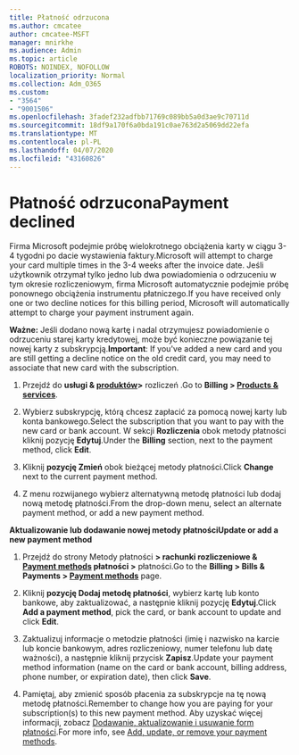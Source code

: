 ```yaml
---
title: Płatność odrzucona
ms.author: cmcatee
author: cmcatee-MSFT
manager: mnirkhe
ms.audience: Admin
ms.topic: article
ROBOTS: NOINDEX, NOFOLLOW
localization_priority: Normal
ms.collection: Adm_O365
ms.custom:
- "3564"
- "9001506"
ms.openlocfilehash: 3fadef232adfbb71769c089bb5a0d3ae9c70711d
ms.sourcegitcommit: 18df9a170f6a0bda191c0ae763d2a5069dd22efa
ms.translationtype: MT
ms.contentlocale: pl-PL
ms.lasthandoff: 04/07/2020
ms.locfileid: "43160826"
---
```

# <a name="payment-declined"></a><span data-ttu-id="46d2c-102">Płatność odrzucona</span><span class="sxs-lookup"><span data-stu-id="46d2c-102">Payment declined</span></span>

<span data-ttu-id="46d2c-103">Firma Microsoft podejmie próbę wielokrotnego obciążenia karty w ciągu 3-4 tygodni po dacie wystawienia faktury.</span><span class="sxs-lookup"><span data-stu-id="46d2c-103">Microsoft will attempt to charge your card multiple times in the 3-4 weeks after the invoice date.</span></span>  <span data-ttu-id="46d2c-104">Jeśli użytkownik otrzymał tylko jedno lub dwa powiadomienia o odrzuceniu w tym okresie rozliczeniowym, firma Microsoft automatycznie podejmie próbę ponownego obciążenia instrumentu płatniczego.</span><span class="sxs-lookup"><span data-stu-id="46d2c-104">If you have received only one or two decline notices for this billing period, Microsoft will automatically attempt to charge your payment instrument again.</span></span>  

<span data-ttu-id="46d2c-105">**Ważne:** Jeśli dodano nową kartę i nadal otrzymujesz powiadomienie o odrzuceniu starej karty kredytowej, może być konieczne powiązanie tej nowej karty z subskrypcją.</span><span class="sxs-lookup"><span data-stu-id="46d2c-105">**Important**: If you've added a new card and you are still getting a decline notice on the old credit card, you may need to associate that new card with the subscription.</span></span>

1. <span data-ttu-id="46d2c-106">Przejdź do **usługi & [produktów](https://go.microsoft.com/fwlink/p/?linkid=842054)>** rozliczeń .</span><span class="sxs-lookup"><span data-stu-id="46d2c-106">Go to **Billing > [Products & services](https://go.microsoft.com/fwlink/p/?linkid=842054)**.</span></span>

2. <span data-ttu-id="46d2c-107">Wybierz subskrypcję, którą chcesz zapłacić za pomocą nowej karty lub konta bankowego.</span><span class="sxs-lookup"><span data-stu-id="46d2c-107">Select the subscription that you want to pay with the new card or bank account.</span></span> <span data-ttu-id="46d2c-108">W sekcji **Rozliczenia** obok metody płatności kliknij pozycję **Edytuj**.</span><span class="sxs-lookup"><span data-stu-id="46d2c-108">Under the **Billing** section, next to the payment method, click **Edit**.</span></span>

3. <span data-ttu-id="46d2c-109">Kliknij **pozycję Zmień** obok bieżącej metody płatności.</span><span class="sxs-lookup"><span data-stu-id="46d2c-109">Click **Change** next to the current payment method.</span></span>

4. <span data-ttu-id="46d2c-110">Z menu rozwijanego wybierz alternatywną metodę płatności lub dodaj nową metodę płatności.</span><span class="sxs-lookup"><span data-stu-id="46d2c-110">From the drop-down menu, select an alternate payment method, or add a new payment method.</span></span>

<span data-ttu-id="46d2c-111">**Aktualizowanie lub dodawanie nowej metody płatności**</span><span class="sxs-lookup"><span data-stu-id="46d2c-111">**Update or add a new payment method**</span></span>

1. <span data-ttu-id="46d2c-112">Przejdź do strony Metody płatności **> rachunki rozliczeniowe & [Payment methods](https://go.microsoft.com/fwlink/p/?linkid=2018806) płatności >** płatności.</span><span class="sxs-lookup"><span data-stu-id="46d2c-112">Go to the **Billing > Bills & Payments > [Payment methods](https://go.microsoft.com/fwlink/p/?linkid=2018806)** page.</span></span>

2. <span data-ttu-id="46d2c-113">Kliknij **pozycję Dodaj metodę płatności**, wybierz kartę lub konto bankowe, aby zaktualizować, a następnie kliknij pozycję **Edytuj**.</span><span class="sxs-lookup"><span data-stu-id="46d2c-113">Click **Add a payment method**, pick the card, or bank account to update and click **Edit**.</span></span>

3. <span data-ttu-id="46d2c-114">Zaktualizuj informacje o metodzie płatności (imię i nazwisko na karcie lub koncie bankowym, adres rozliczeniowy, numer telefonu lub datę ważności), a następnie kliknij przycisk **Zapisz**.</span><span class="sxs-lookup"><span data-stu-id="46d2c-114">Update your payment method information (name on the card or bank account, billing address, phone number, or expiration date), then click **Save**.</span></span>

4. <span data-ttu-id="46d2c-115">Pamiętaj, aby zmienić sposób płacenia za subskrypcje na tę nową metodę płatności.</span><span class="sxs-lookup"><span data-stu-id="46d2c-115">Remember to change how you are paying for your subscription(s) to this new payment method.</span></span> <span data-ttu-id="46d2c-116">Aby uzyskać więcej informacji, zobacz [Dodawanie, aktualizowanie i usuwanie form płatności](https://go.microsoft.com/fwlink/?linkid=2118133).</span><span class="sxs-lookup"><span data-stu-id="46d2c-116">For more info, see [Add, update, or remove your payment methods](https://go.microsoft.com/fwlink/?linkid=2118133).</span></span> 
